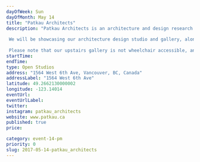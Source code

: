 ```yaml
---
dayOfWeek: Sun
dayOfMonth: May 14
title: "Patkau Architects"
description: "Patkau Architects is an architecture and design research studio. We explore the richness and diversity of architectural practice, understanding it as a critical cultural act that engages our most fundamental desires and aspirations.  We will be showcasing our architecture design studio and gallery, along with a shop demonstration.  Please note that our upstairs gallery is not wheelchair accessible, and that our entrance to the main studio has steps that may pose an accessibility issue for some. "
startTime: 
endTime: 
type: Open Studios
address: "1564 West 6th Ave, Vancouver, BC, Canada"
addressLabel: "1564 West 6th Ave"
latitude: 49.2662130000002
longitude: -123.14014
eventUrl: 
eventUrlLabel: 
twitter: 
instagram: patkau_architects
website: www.patkau.ca
published: true
price: 

category: event-14-pm
priority: 0
slug: 2017-05-14-patkau_architects
---
```


